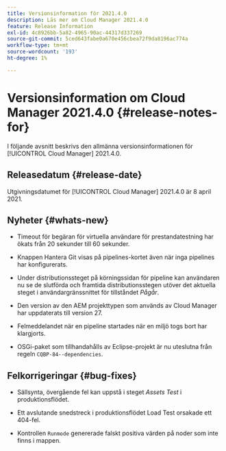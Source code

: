 ```yaml
---
title: Versionsinformation för 2021.4.0
description: Läs mer om Cloud Manager 2021.4.0
feature: Release Information
exl-id: 4c8926bb-5a82-4965-90ac-44317d337269
source-git-commit: 5ced643fabe0a670e456cbea72f9da8196ac774a
workflow-type: tm+mt
source-wordcount: '193'
ht-degree: 1%

---
```


# Versionsinformation om Cloud Manager 2021.4.0 {#release-notes-for}

I följande avsnitt beskrivs den allmänna versionsinformationen för [!UICONTROL Cloud Manager] 2021.4.0.

## Releasedatum {#release-date}

Utgivningsdatumet för [!UICONTROL Cloud Manager] 2021.4.0 är 8 april 2021.

## Nyheter {#whats-new}

* Timeout för begäran för virtuella användare för prestandatestning har ökats från 20 sekunder till 60 sekunder.

* Knappen Hantera Git visas på pipelines-kortet även när inga pipelines har konfigurerats.

* Under distributionssteget på körningssidan för pipeline kan användaren nu se de slutförda och framtida distributionsstegen utöver det aktuella steget i användargränssnittet för tillståndet *Pågår*.

* Den version av den AEM projekttypen som används av Cloud Manager har uppdaterats till version 27.

* Felmeddelandet när en pipeline startades när en miljö togs bort har klargjorts.

* OSGi-paket som tillhandahålls av Eclipse-projekt är nu uteslutna från regeln `CQBP-84--dependencies`.

## Felkorrigeringar {#bug-fixes}

* Sällsynta, övergående fel kan uppstå i steget *Assets Test* i produktionsflödet.

* Ett avslutande snedstreck i produktionsflödet Load Test orsakade ett 404-fel.

* Kontrollen `Runmode` genererade falskt positiva värden på noder som inte finns i mappen.
